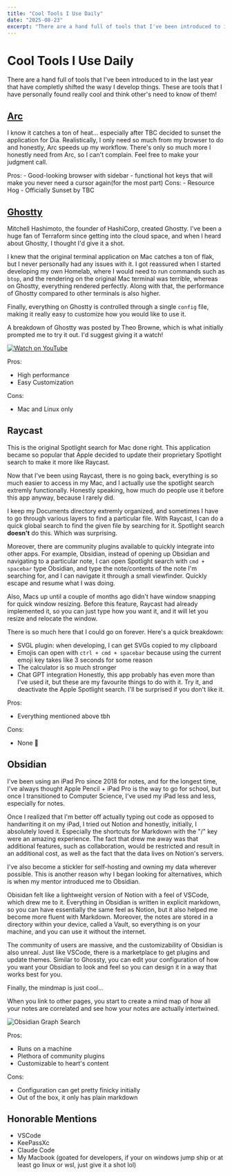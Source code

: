 ```yaml
---
title: "Cool Tools I Use Daily"
date: "2025-08-23"
excerpt: "There are a hand full of tools that I've been introduced to in the last year that have completly shifted the wasy I develop things. These are tools that I have personally found really cool and think other's need to know of them!"
---
```


# Cool Tools I Use Daily
There are a hand full of tools that I've been introduced to in the last year that have completly shifted the wasy I develop things. These are tools that I have personally found really cool and think other's need to know of them!

## [Arc](https://arc.net/)

I know it catches a ton of heat... especially after TBC decided to sunset the application for Dia. Realistically, I only need so much from my browser to do and honestly, Arc speeds up my workflow. There's only so much more I honestly need from Arc, so I can't complain. Feel free to make your judgment call.

Pros: - Good-looking browser with sidebar - functional hot keys that will make you never need a cursor again(for the most part)
Cons: - Resource Hog - Officially Sunset by TBC

## [Ghostty](https://ghostty.org/)

Mitchell Hashimoto, the founder of HashiCorp, created Ghostty. I've been a huge fan of Terraform since getting into the cloud space, and when I heard about Ghostty, I thought I'd give it a shot.

I knew that the original terminal application on Mac catches a ton of flak, but I never personally had any issues with it. I got reassured when I started developing my own Homelab, where I would need to run commands such as `btop`, and the rendering on the original Mac terminal was terrible, whereas on Ghostty, everything rendered perfectly. Along with that, the performance of Ghostty compared to other terminals is also higher.

Finally, everything on Ghostty is controlled through a single `config` file, making it really easy to customize how you would like to use it.

A breakdown of Ghostty was posted by Theo Browne, which is what initially prompted me to try it out. I'd suggest giving it a watch!

[![Watch on YouTube](https://img.youtube.com/vi/VUxMfyzTM_Y/0.jpg)](https://www.youtube.com/watch?v=VUxMfyzTM_Y&t=892s)

Pros:

- High performance
- Easy Customization

Cons:

- Mac and Linux only

## Raycast

This is the original Spotlight search for Mac done right. This application became so popular that Apple decided to update their proprietary Spotlight search to make it more like Raycast.

Now that I've been using Raycast, there is no going back, everything is so much easier to access in my Mac, and I actually use the spotlight search extremly functionally. Honestly speaking, how much do people use it before this app anyway, because I rarely did.

I keep my Documents directory extremly organized, and sometimes I have to go through various layers to find a particular file. With Raycast, I can do a quick global search to find the given file by searching for it. Spotlight search **doesn't** do this. Which was surprising.

Moreover, there are community plugins available to quickly integrate into other apps. For example, Obsidian, instead of opening up Obsidian and navigating to a particular note, I can open Spotlight search with `cmd + spacebar` type Obsidian, and type the note/contents of the note I'm searching for, and I can navigate it through a small viewfinder. Quickly escape and resume what I was doing.

Also, Macs up until a couple of months ago didn't have window snapping for quick window resizing. Before this feature, Raycast had already implemented it, so you can just type how you want it, and it will let you resize and relocate the window.

There is so much here that I could go on forever. Here's a quick breakdown:

- SVGL plugin: when developing, I can get SVGs copied to my clipboard
- Emojis can open with `ctrl + cmd + spacebar` because using the current emoji key takes like 3 seconds for some reason
- The calculator is so much stronger
- Chat GPT integration
  Honestly, this app probably has even more than I've used it, but these are my favourite things to do with it. Try it, and deactivate the Apple Spotlight search. I'll be surprised if you don't like it.

Pros:

- Everything mentioned above tbh

Cons:

- None 🫢

## Obsidian

I've been using an iPad Pro since 2018 for notes, and for the longest time, I've always thought Apple Pencil + iPad Pro is the way to go for school, but once I transitioned to Computer Science, I've used my iPad less and less, especially for notes.

Once I realized that I'm better off actually typing out code as opposed to handwriting it on my iPad, I tried out Notion and honestly, initially, I absolutely loved it. Especially the shortcuts for Markdown with the "/" key were an amazing experience. The fact that drew me away was that additional features, such as collaboration, would be restricted and result in an additional cost, as well as the fact that the data lives on Notion's servers.

I've also become a stickler for self-hosting and owning my data wherever possible. This is another reason why I began looking for alternatives, which is when my mentor introduced me to Obsidian.

Obisidan felt like a lightweight version of Notion with a feel of VSCode, which drew me to it. Everything in Obsidian is written in explicit markdown, so you can have essentially the same feel as Notion, but it also helped me become more fluent with Markdown. Moreover, the notes are stored in a directory within your device, called a Vault, so everything is on your machine, and you can use it without the internet.

The community of users are massive, and the customizability of Obsidian is also unreal. Just like VSCode, there is a marketplace to get plugins and update themes. Similar to Ghossty, you can edit your configuration of how you want your Obsidian to look and feel so you can design it in a way that works best for you.

Finally, the mindmap is just cool...

When you link to other pages, you start to create a mind map of how all your notes are correlated and see how your notes are actually intertwined.

![Obsidian Graph Search](https://raw.githubusercontent.com/mutt0-ds/mutt0-ds.github.io/master/static/images/obsidian/graph_search.gif)

Pros:

- Runs on a machine
- Plethora of community plugins
- Customizable to heart's content

Cons:

- Configuration can get pretty finicky initially
- Out of the box, it only has plain markdown

## Honorable Mentions

- VSCode
- KeePassXc
- Claude Code
- My Macbook (goated for developers, if your on windows jump ship or at least go linux or wsl, just give it a shot lol)
